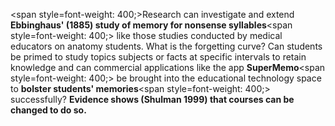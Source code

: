 <span style=font-weight: 400;>Research can investigate and extend </span>**Ebbinghaus' (1885) study of memory for nonsense syllables**<span style=font-weight: 400;> like those studies conducted by medical educators on anatomy students. What is the forgetting curve? Can students be primed to study topics subjects or facts at specific intervals to retain knowledge and can commercial applications like the app </span>**SuperMemo**<span style=font-weight: 400;> be brought into the educational technology space to </span>**bolster students' memories**<span style=font-weight: 400;> successfully? </span>**Evidence shows (Shulman 1999) that courses can be changed to do so.**